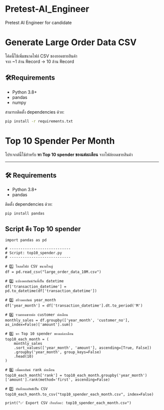 # Pretest-AI_Engineer
Pretest AI Engineer for candidate

# Generate Large Order Data CSV

โค้ดนี้ใช้เพิ่มขนาดไฟล์ CSV ของยอดขายสินค้า  
จาก ~1 ล้าน Record → 10 ล้าน Record

## 🛠️Requirements

- Python 3.8+
- pandas
- numpy

สามารถติดตั้ง dependencies ด้วย:

```bash
pip install -r requirements.txt
```

# Top 10 Spender Per Month

โปรเจกต์นี้ใช้สำหรับ **หา Top 10 spender ของแต่ละเดือน** จากไฟล์ยอดขายสินค้า

---

## 🛠️ Requirements

- Python 3.8+
- pandas

ติดตั้ง dependencies ด้วย:

```bash
pip install pandas
```

## Script ดึง Top 10 spender
```
import pandas as pd

# ----------------------------
# Script: top10_spender.py
# ----------------------------

# 1️⃣ โหลดไฟล์ CSV ขนาดใหญ่
df = pd.read_csv("large_order_data_10M.csv")

# 2️⃣ แปลงคอลัมน์วันที่เป็น datetime
df['transaction_datetime'] = pd.to_datetime(df['transaction_datetime'])

# 3️⃣ สร้างคอลัมน์ year_month
df['year_month'] = df['transaction_datetime'].dt.to_period('M')

# 4️⃣ รวมยอดขายต่อ customer ต่อเดือน
monthly_sales = df.groupby(['year_month', 'customer_no'], as_index=False)['amount'].sum()

# 5️⃣ หา Top 10 spender ของแต่ละเดือน
top10_each_month = (
    monthly_sales
    .sort_values(['year_month', 'amount'], ascending=[True, False])
    .groupby('year_month', group_keys=False)
    .head(10)
)

# 6️⃣ เพิ่มคอลัมน์ rank ต่อเดือน
top10_each_month['rank'] = top10_each_month.groupby('year_month')['amount'].rank(method='first', ascending=False)

# 7️⃣ บันทึกผลลัพธ์เป็น CSV
top10_each_month.to_csv("top10_spender_each_month.csv", index=False)

print("✅ Export CSV เรียบร้อย: top10_spender_each_month.csv")
```

